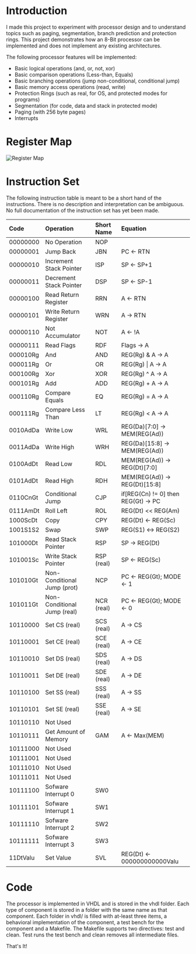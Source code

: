 # Introduction 
I made this project to experiment with processor design and to understand topics
such as paging, segmentation, branch prediction and protection rings. This 
project demonstrates how an 8-Bit processor can be implemented and does not
implement any existing architectures.  

The following processor features will be implemented:
* Basic logical operations (and, or, not, xor)
* Basic comparison operations (Less-than, Equals)
* Basic branching operations (jump non-conditional, conditional jump)
* Basic memory access operations (read, write)
* Protection Rings (such as real, for OS, and protected modes for programs)
* Segmentation (for code, data and stack in protected mode)
* Paging (with 256 byte pages)
* Interrupts

# Register Map
![Register Map](https://docs.google.com/drawings/d/e/2PACX-1vSF-PthyUAP-zF97gdNV2D4nN0EQKxJt4iW48JPhNAF4zAdomu0ihIHaXag0rTDXatp69aeBcFj2l8z/pub?w=898&amp;h=1551)

# Instruction Set

The following instruction table is meant to be a short hand of the instructions. There is no description and interpretation can be ambiguous. No full documentation of the instruction set has yet been made. 

| Code        | Operation                   | Short Name     | Equation                           |
| :---------- |:--------------------------- | :------------- | :--------------------------------- |
| 00000000    | No Operation                | NOP            |                                    |
| 00000001    | Jump Back                   | JBN            | PC ← RTN                           |
| 00000010    | Increment Stack Pointer     | ISP            | SP ← SP+1                          |
| 00000011    | Decrement Stack Pointer     | DSP            | SP ← SP-1                          |
| 00000100    | Read Return Register        | RRN            | A ← RTN                            |
| 00000101    | Write Return Register       | WRN            | A → RTN                            |
| 00000110    | Not Accumulator             | NOT            | A ← !A                             |
| 00000111    | Read Flags                  | RDF            | Flags → A                          |
| 000010Rg    | And                         | AND            | REG(Rg) & A → A                    |
| 000011Rg    | Or                          | OR             | REG(Rg) \| A → A                   |
| 000100Rg    | Xor                         | XOR            | REG(Rg) ^ A → A                    |
| 000101Rg    | Add                         | ADD            | REG(Rg) + A → A                    |
| 000110Rg    | Compare Equals              | EQ             | REG(Rg) = A → A                    |
| 000111Rg    | Compare Less Than           | LT             | REG(Rg) \< A → A                   |
| 0010AdDa    | Write Low                   | WRL            | REG(Da)[7:0] → MEM(REG(Ad))        |
| 0011AdDa    | Write High                  | WRH            | REG(Da)[15:8] → MEM(REG(Ad))       |
| 0100AdDt    | Read Low                    | RDL            | MEM(REG(Ad)) → REG(Dt)[7:0]        |
| 0101AdDt    | Read High                   | RDH            | MEM(REG(Ad)) → REG(Dt)[15:8]       |
| 0110CnGt    | Conditional Jump            | CJP            | if[REG(Cn) != 0] then REG(Gt) → PC |
| 0111AmDt    | Roll Left                   | ROL            | REG(Dt) << REG(Am)                 |
| 1000ScDt    | Copy                        | CPY            | REG(Dt) ← REG(Sc)                  |
| 1001S1S2    | Swap                        | SWP            | REG(S1) ↔ REG(S2)                  |
| 101000Dt    | Read Stack Pointer          | RSP            | SP → REG(Dt)                       |
| 101001Sc    | Write Stack Pointer         | RSP (real)     | SP ← REG(Sc)                       |
| 101010Gt    | Non-Conditional Jump (prot) | NCP            | PC ← REG(Gt); MODE ← 1             |
| 101011Gt    | Non-Conditional Jump (real) | NCR (real)     | PC ← REG(Gt); MODE ← 0             |
| 10110000    | Set CS (real)               | SCS (real)     | A  → CS                            |
| 10110001    | Set CE (real)               | SCE (real)     | A  → CE                            |
| 10110010    | Set DS (real)               | SDS (real)     | A  → DS                            |
| 10110011    | Set DE (real)               | SDE (real)     | A  → DE                            |
| 10110100    | Set SS (real)               | SSS (real)     | A  → SS                            |
| 10110101    | Set SE (real)               | SSE (real)     | A  → SE                            |
| 10110110    | Not Used                    |                |                                    |
| 10110111    | Get Amount of Memory        | GAM            | A  ← Max(MEM)                      |
| 10111000    | Not Used                    |                |                                    |
| 10111001    | Not Used                    |                |                                    |
| 10111010    | Not Used                    |                |                                    |
| 10111011    | Not Used                    |                |                                    |
| 10111100    | Sofware Interrupt 0         | SW0            |                                    |
| 10111101    | Sofware Interrupt 1         | SW1            |                                    |
| 10111110    | Sofware Interrupt 2         | SW2            |                                    |
| 10111111    | Sofware Interrupt 3         | SW3            |                                    |
| 11DtValu    | Set Value                   | SVL            | REG(Dt) ← 000000000000Valu         |

# Code
The processor is implemented in VHDL and is stored in the vhdl folder. Each type of component is stored in a folder with the same name as that component. Each folder in vhdl/ is filled with at-least three items, a behavioral implementation of the component, a test bench for the component and a Makefile. The Makefile supports two directives: test and clean. Test runs the test bench and clean removes all intermediate files. 

That's It!
